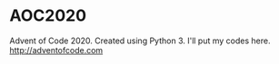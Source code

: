# AOC2020
Advent of Code 2020. Created using Python 3. I'll put my codes here.
http://adventofcode.com
